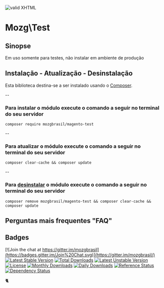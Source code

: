 [checkmark]: https://raw.githubusercontent.com/mozgbrasil/mozgbrasil.github.io/master/assets/images/logos/logo_32_32.png "MOZG"
![valid XHTML][checkmark]

[getcomposer]: https://getcomposer.org/
[uninstall-mods]: https://getcomposer.org/doc/03-cli.md#remove

# Mozg\Test

## Sinopse

Em uso somente para testes, não instalar em ambiente de produção

## Instalação - Atualização - Desinstalação

Esta biblioteca destina-se a ser instalado usando o [Composer][getcomposer].

--

### Para instalar o módulo execute o comando a seguir no terminal do seu servidor

    composer require mozgbrasil/magento-test

-- 

### Para atualizar o módulo execute o comando a seguir no terminal do seu servidor

    composer clear-cache && composer update

--

### Para [desinstalar][uninstall-mods] o módulo execute o comando a seguir no terminal do seu servidor

    composer remove mozgbrasil/magento-test && composer clear-cache && composer update

## Perguntas mais frequentes "FAQ"



## Badges

[![Join the chat at https://gitter.im/mozgbrasil](https://badges.gitter.im/Join%20Chat.svg)](https://gitter.im/mozgbrasil/)
[![Latest Stable Version](https://poser.pugx.org/mozgbrasil/magento-test/v/stable)](https://packagist.org/packages/mozgbrasil/magento-test)
[![Total Downloads](https://poser.pugx.org/mozgbrasil/magento-test/downloads)](https://packagist.org/packages/mozgbrasil/magento-test)
[![Latest Unstable Version](https://poser.pugx.org/mozgbrasil/magento-test/v/unstable)](https://packagist.org/packages/mozgbrasil/magento-test)
[![License](https://poser.pugx.org/mozgbrasil/magento-test/license)](https://packagist.org/packages/mozgbrasil/magento-test)
[![Monthly Downloads](https://poser.pugx.org/mozgbrasil/magento-test/d/monthly)](https://packagist.org/packages/mozgbrasil/magento-test)
[![Daily Downloads](https://poser.pugx.org/mozgbrasil/magento-test/d/daily)](https://packagist.org/packages/mozgbrasil/magento-test)
[![Reference Status](https://www.versioneye.com/php/mozgbrasil:magento-test/reference_badge.svg?style=flat-square)](https://www.versioneye.com/php/mozgbrasil:magento-test/references)
[![Dependency Status](https://www.versioneye.com/php/mozgbrasil:magento-test/1.0.0/badge?style=flat-square)](https://www.versioneye.com/php/mozgbrasil:magento-test/1.0.0)

:cat2: